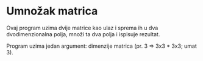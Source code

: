 # Umnožak matrica

Ovaj program uzima dvije matrice kao ulaz i sprema ih u dva dvodimenzionalna polja, množi ta dva polja i ispisuje rezultat.

Program uzima jedan argument: dimenzije matrica (pr. 3 => 3x3 * 3x3; umat 3).
